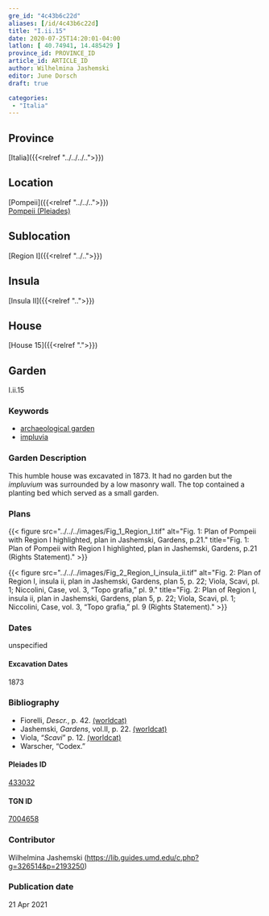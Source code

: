 ```yaml
---
gre_id: "4c43b6c22d"
aliases: [/id/4c43b6c22d]
title: "I.ii.15"
date: 2020-07-25T14:20:01-04:00
latlon: [ 40.74941, 14.485429 ]
province_id: PROVINCE_ID
article_id: ARTICLE_ID
author: Wilhelmina Jashemski
editor: June Dorsch
draft: true

categories:
 - "Italia"
---
```


## Province

[Italia]({{<relref "../../../..">}})

<!--### Province Description-->

<!-- DESCRIPTION -->


## Location

[Pompeii]({{<relref "../../..">}}) \
[Pompeii (Pleiades)](https://pleiades.stoa.org/places/433032)

<!--### Location Description-->

<!-- LEAVE THIS BLANK FOR NOW -->

## Sublocation

[Region I]({{<relref "../..">}})

<!--### Sublocation Description-->

<!-- DESCRIPTION -->

## Insula

[Insula II]({{<relref "..">}})

## House

[House 15]({{<relref ".">}})

## Garden

I.ii.15

### Keywords

- [archaeological garden](#)
- [impluvia](http://vocab.getty.edu/page/aat/300129867)

### Garden Description

This humble house was excavated in 1873. It had no garden but the *impluvium* was surrounded by a low masonry wall. The top contained a planting bed which served as a small garden.

<!--### Maps-->

<!--
OLD WAY (DO NOT USE)
![alt_text](../../images/image_name.ext)
*CAPTION*

NEW WAY ↓↓↓↓
{{< figure src="../../images/image_name.ext" alt="ALT_TEXT" title="CAPTION" >}}
-->

### Plans

{{< figure src="../../../images/Fig_1_Region_I.tif" alt="Fig. 1: Plan of Pompeii with Region I highlighted, plan in Jashemski, Gardens, p.21." title="Fig. 1: Plan of Pompeii with Region I highlighted, plan in Jashemski, Gardens, p.21 (Rights Statement)." >}}

{{< figure src="../../../images/Fig_2_Region_I_insula_ii.tif" alt="Fig. 2: Plan of Region I, insula ii, plan in Jashemski, Gardens, plan 5, p. 22; Viola, Scavi, pl. 1; Niccolini, Case, vol. 3, “Topo grafia,” pl. 9." title="Fig. 2: Plan of Region I, insula ii, plan in Jashemski, Gardens, plan 5, p. 22; Viola, Scavi, pl. 1; Niccolini, Case, vol. 3, “Topo grafia,” pl. 9 (Rights Statement)." >}}

<!--### Images-->


### Dates

unspecified


#### Excavation Dates

1873

### Bibliography

* Fiorelli, *Descr.*, p. 42. [(worldcat)](http://www.worldcat.org/oclc/908272023)
* Jashemski, *Gardens*, vol.II, p. 22. [(worldcat)](http://www.worldcat.org/oclc/921816405)
* Viola, “*Scavi*” p. 12. [(worldcat)](http://www.worldcat.org/oclc/715087975)
* Warscher, “Codex.”

<!--#### Periodo ID-->

<!-- [PERIODO_ID](https://pleiades.stoa.org/places/PLEIADES_ID) -->

#### Pleiades ID

[433032](https://pleiades.stoa.org/places/433032)

#### TGN ID

[7004658](http://vocab.getty.edu/page/tgn/7004658)

### Contributor

Wilhelmina Jashemski (https://lib.guides.umd.edu/c.php?g=326514&p=2193250)

### Publication date


21 Apr 2021

<!--### Related articles-->

<!-- Links to other related articles. Leave blank for now -->